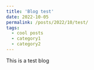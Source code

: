 ```yaml
---
title: 'Blog test'
date: 2022-10-05
permalink: /posts/2022/10/test/
tags:
  - cool posts
  - category1
  - category2
---
```


This is a test blog
